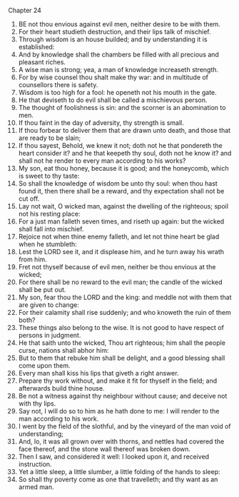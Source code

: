 

Chapter 24

1. BE not thou envious against evil men, neither desire to be with them.
2. For their heart studieth destruction, and their lips talk of mischief.
3. Through wisdom is an house builded; and by understanding it is established:
4. And by knowledge shall the chambers be filled with all precious and pleasant riches.
5. A wise man is strong; yea, a man of knowledge increaseth strength.
6. For by wise counsel thou shalt make thy war: and in multitude of counsellors there is safety.
7. Wisdom is too high for a fool: he openeth not his mouth in the gate.
8. He that deviseth to do evil shall be called a mischievous person.
9. The thought of foolishness is sin: and the scorner is an abomination to men.
10. If thou faint in the day of adversity, thy strength is small.
11. If thou forbear to deliver them that are drawn unto death, and those that are ready to be slain;
12. If thou sayest, Behold, we knew it not; doth not he that pondereth the heart consider it?  and he that keepeth thy soul, doth not he know it?  and shall not he render to every man according to his works?
13. My son, eat thou honey, because it is good; and the honeycomb, which is sweet to thy taste:
14. So shall the knowledge of wisdom be unto thy soul: when thou hast found it, then there shall be a reward, and thy expectation shall not be cut off.
15. Lay not wait, O wicked man, against the dwelling of the righteous; spoil not his resting place:
16. For a just man falleth seven times, and riseth up again: but the wicked shall fall into mischief.
17. Rejoice not when thine enemy falleth, and let not thine heart be glad when he stumbleth:
18. Lest the LORD see it, and it displease him, and he turn away his wrath from him.
19. Fret not thyself because of evil men, neither be thou envious at the wicked;
20. For there shall be no reward to the evil man; the candle of the wicked shall be put out.
21. My son, fear thou the LORD and the king: and meddle not with them that are given to change:
22. For their calamity shall rise suddenly; and who knoweth the ruin of them both?
23. These things also belong to the wise.  It is not good to have respect of persons in judgment.
24. He that saith unto the wicked, Thou art righteous; him shall the people curse, nations shall abhor him:
25. But to them that rebuke him shall be delight, and a good blessing shall come upon them.
26. Every man shall kiss his lips that giveth a right answer.
27. Prepare thy work without, and make it fit for thyself in the field; and afterwards build thine house.
28. Be not a witness against thy neighbour without cause; and deceive not with thy lips.
29. Say not, I will do so to him as he hath done to me: I will render to the man according to his work.
30. I went by the field of the slothful, and by the vineyard of the man void of understanding;
31. And, lo, it was all grown over with thorns, and nettles had covered the face thereof, and the stone wall thereof was broken down.
32. Then I saw, and considered it well: I looked upon it, and received instruction.
33. Yet a little sleep, a little slumber, a little folding of the hands to sleep:
34. So shall thy poverty come as one that travelleth; and thy want as an armed man.

